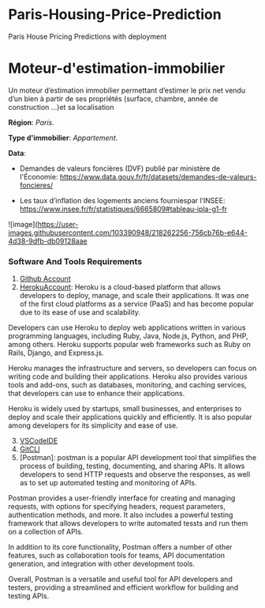 # Paris-Housing-Price-Prediction
Paris House Pricing Predictions with deployment

# Moteur-d'estimation-immobilier 
Un moteur d’estimation immobilier permettant d’estimer le prix net vendu d’un bien à partir de ses propriétés (surface, chambre, année de construction ...)et sa localisation

**Région**: *Paris*.

**Type d'immobilier**: *Appartement*.

**Data**: 

  - Demandes de valeurs foncières (DVF) publié par ministère de l'Économie:
  https://www.data.gouv.fr/fr/datasets/demandes-de-valeurs-foncieres/
  
  - Les taux d’inflation des logements anciens fourniespar l’INSEE:
  https://www.insee.fr/fr/statistiques/6665809#tableau-ipla-g1-fr
  
![image](https://user-images.githubusercontent.com/103390948/218262256-756cb76b-e644-4d38-9dfb-db09128aae

### Software And Tools Requirements

1. [Github Account](https://github.com)
2. [HerokuAccount](https://heroku.com): Heroku is a cloud-based platform that allows developers to deploy, manage, and scale their applications. It was one of the first cloud platforms as a service (PaaS) and has become popular due to its ease of use and scalability.

Developers can use Heroku to deploy web applications written in various programming languages, including Ruby, Java, Node.js, Python, and PHP, among others. Heroku supports popular web frameworks such as Ruby on Rails, Django, and Express.js.

Heroku manages the infrastructure and servers, so developers can focus on writing code and building their applications. Heroku also provides various tools and add-ons, such as databases, monitoring, and caching services, that developers can use to enhance their applications.

Heroku is widely used by startups, small businesses, and enterprises to deploy and scale their applications quickly and efficiently. It is also popular among developers for its simplicity and ease of use.
    

3. [VSCodeIDE](https://code.visualstudio.com/)
4. [GitCLI](https://git-scm.com/book/en/v2/Getting-Started-The-Command-Line)
5. [Postman]: postman is a popular API development tool that simplifies the process of building, testing, documenting, and sharing APIs. It allows developers to send HTTP requests and observe the responses, as well as to set up automated testing and monitoring of APIs.

Postman provides a user-friendly interface for creating and managing requests, with options for specifying headers, request parameters, authentication methods, and more. It also includes a powerful testing framework that allows developers to write automated tessts and run them on a collection of APIs.

In addition to its core functionality, Postman offers a number of other features, such as collaboration tools for teams, API documentation generation, and integration with other development tools.

Overall, Postman is a versatile and useful tool for API developers and testers, providing a streamlined and efficient workflow for building and testing APIs.